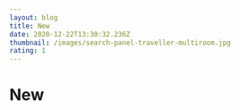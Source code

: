 ```yaml
---
layout: blog
title: New
date: 2020-12-22T13:30:32.236Z
thumbnail: /images/search-panel-traveller-multiroom.jpg
rating: 1
---
```

# New